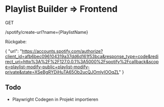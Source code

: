 # Playlist Builder => Frontend

GET

/spotify/create-url?name={PlaylistName}

Rückgabe:

{
"url": "https://accounts.spotify.com/authorize?client_id=afb6bec096104319a37dd6d161f53bca&response_type=code&redirect_uri=http%3A%2F%2F127.0.0.1%3A5000%2Fspotify%2Fcallback&scope=playlist-modify-public+playlist-modify-private&state=XSeBgRYDiHuTA65Ob2ucQJOmlyIOOqZL"
}

## Todo
- Playwright Codegen in Projekt importieren